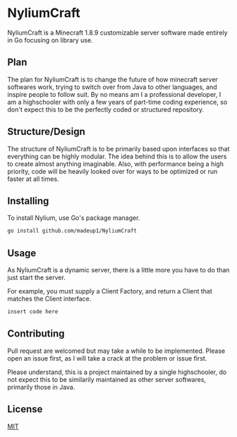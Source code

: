 # NyliumCraft

NyliumCraft is a Minecraft 1.8.9 customizable server software made entirely in Go focusing on library use.

## Plan

The plan for NyliumCraft is to change the future of how minecraft server softwares work, trying to switch over from Java to other languages, and inspire people to follow suit. By no means am I a professional developer, I am a highschooler with only a few years of part-time coding experience, so don't expect this to be the perfectly coded or structured repository.

## Structure/Design

The structure of NyliumCraft is to be primarily based upon interfaces so that everything can be highly modular. The idea behind this is to allow the users to create almost anything imaginable. Also, with performance being a high priority, code will be heavily looked over for ways to be optimized or run faster at all times.

## Installing

To install Nylium, use Go's package manager.

```bash
go install github.com/madeup1/NyliumCraft
```

## Usage

As NyliumCraft is a dynamic server, there is a little more you have to do than just start the server.

For example, you must supply a Client Factory, and return a Client that matches the Client interface.

```go
insert code here
```

## Contributing

Pull request are welcomed but may take a while to be implemented. Please open an issue first, as I will take a crack at the problem or issue first.

Please understand, this is a project maintained by a single highschooler, do not expect this to be similarily maintained as other server softwares, primarily those in Java.

## License

[MIT](https://choosealicense.com/licenses/mit/)